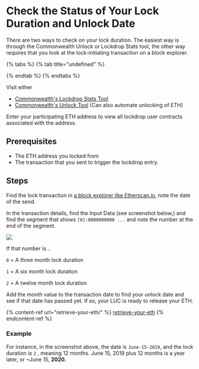 # Check the Status of Your Lock Duration and Unlock Date

There are two ways to check on your lock duration. The easiest way is through the Commonwealth Unlock or Lockdrop Stats tool, the other way requires that you look at the lock-initiating transaction on a block explorer.

{% tabs %}
{% tab title="undefined" %}

{% endtab %}
{% endtabs %}

Visit either

- [Commonwealth's Lockdrop Stats Tool](https://commonwealth.im/edgeware/stats)
- [Commonwealth's Unlock Tool](https://commonwealth.im/edgeware/unlock) (Can also automate unlocking of ETH)

Enter your participating ETH address to view all lockdrop user contracts associated with the address.

## Prerequisites

- The ETH address you locked from
- The transaction that you sent to trigger the lockdrop entry.

## Steps

Find the lock transaction in [a block explorer like Etherscan.io](http://etherscan.io), note the date of the send.

In the transaction details, find the Input Data (see screenshot below,) and find the segment that shows `[0]:0000000000 ...` and note the number at the end of the segment.

![](/img/screen-shot-2020-02-13-at-12.02.31-pm.png)

If that number is ..

`0` = A three month lock duration

`1` = A six month lock duration

`2` = A twelve month lock duration

Add the month value to the transaction date to find your unlock date and see if that date has passed yet. If so, your LUC is ready to release your ETH.

{% content-ref url="retrieve-your-eth/" %}
[retrieve-your-eth](retrieve-your-eth/)
{% endcontent-ref %}

### Example

For instance, in the screenshot above, the date is `June-15-2019`, and the lock duration is `2` , meaning 12 months. June 15, 2019 plus 12 months is a year later, or \~June 15, **2020.**
